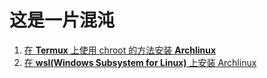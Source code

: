 # 这是一片混沌
1. [在 **Termux** 上使用 chroot 的方法安装 **Archlinux**](Termux-Arch.md)
1. [在 **wsl(Windows Subsystem for Linux)** 上安装 Archlinux](wsl-Arch.md)